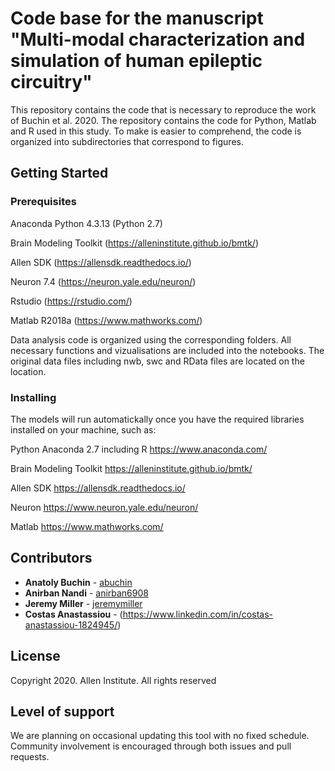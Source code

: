 # Code base for the manuscript "Multi-modal characterization and simulation of human epileptic circuitry"

This repository contains the code that is necessary to reproduce the work of Buchin et al. 2020. The repository contains the code for Python, Matlab and R used in this study. To make is easier to comprehend, the code is organized into subdirectories that correspond to figures.

## Getting Started

### Prerequisites

Anaconda Python 4.3.13 (Python 2.7)

Brain Modeling Toolkit (https://alleninstitute.github.io/bmtk/)

Allen SDK (https://allensdk.readthedocs.io/)

Neuron 7.4 (https://neuron.yale.edu/neuron/)

Rstudio (https://rstudio.com/)

Matlab R2018a (https://www.mathworks.com/)


Data analysis code is organized using the corresponding folders. All necessary functions and vizualisations are included into the notebooks. The original data files including nwb, swc and RData files are located on the location.


### Installing

The models will run automatickally once you have the required libraries installed on your machine, such as:

Python Anaconda 2.7 including R
https://www.anaconda.com/

Brain Modeling Toolkit
https://alleninstitute.github.io/bmtk/

Allen SDK
https://allensdk.readthedocs.io/

Neuron
https://www.neuron.yale.edu/neuron/

Matlab
https://www.mathworks.com/


## Contributors

* **Anatoly Buchin** - [abuchin](https://github.com/abuchin)
* **Anirban Nandi** - [anirban6908](https://github.com/anirban6908)
* **Jeremy Miller** - [jeremymiller](https://github.com/jeremymiller)
* **Costas Anastassiou** - (https://www.linkedin.com/in/costas-anastassiou-1824945/)


## License

Copyright 2020. Allen Institute. All rights reserved

## Level of support

We are planning on occasional updating this tool with no fixed schedule. Community involvement is encouraged through both issues and pull requests.
